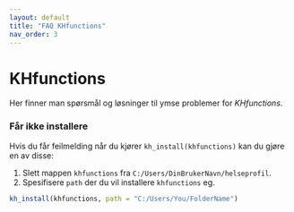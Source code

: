 ```yaml
---
layout: default
title: "FAQ KHfunctions"
nav_order: 3
---
```


# KHfunctions

Her finner man spørsmål og løsninger til ymse problemer for *KHfunctions*.

### Får ikke installere

Hvis du får feilmelding når du kjører `kh_install(khfunctions)` kan du gjøre en av disse:

1. Slett mappen `khfunctions` fra `C:/Users/DinBrukerNavn/helseprofil`.
2. Spesifisere `path` der du vil installere `khfunctions` eg.

```r
kh_install(khfunctions, path = "C:/Users/You/FolderName")
```


